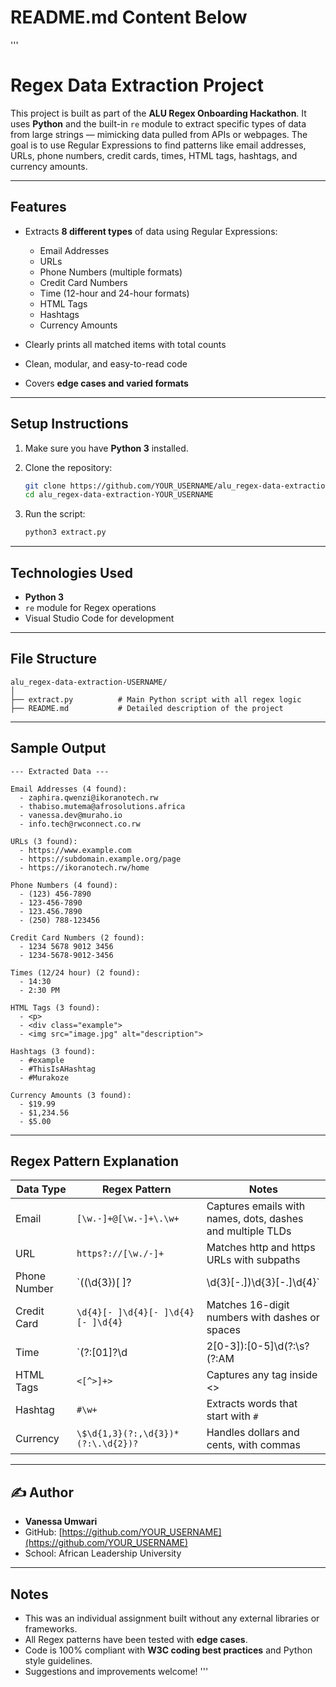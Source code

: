 # README.md Content Below

'''
# Regex Data Extraction Project

This project is built as part of the **ALU Regex Onboarding Hackathon**. It uses **Python** and the built-in `re` module to extract specific types of data from large strings — mimicking data pulled from APIs or webpages. The goal is to use Regular Expressions to find patterns like email addresses, URLs, phone numbers, credit cards, times, HTML tags, hashtags, and currency amounts.

---

## Features

- Extracts **8 different types** of data using Regular Expressions:
  - Email Addresses
  - URLs
  - Phone Numbers (multiple formats)
  - Credit Card Numbers
  - Time (12-hour and 24-hour formats)
  - HTML Tags
  - Hashtags
  - Currency Amounts

- Clearly prints all matched items with total counts
- Clean, modular, and easy-to-read code
- Covers **edge cases and varied formats**

---

## Setup Instructions

1. Make sure you have **Python 3** installed.
2. Clone the repository:
   ```bash
   git clone https://github.com/YOUR_USERNAME/alu_regex-data-extraction-YOUR_USERNAME.git
   cd alu_regex-data-extraction-YOUR_USERNAME
   ```

3. Run the script:
   ```bash
   python3 extract.py
   ```

---

## Technologies Used

- **Python 3**
- `re` module for Regex operations
- Visual Studio Code for development

---

## File Structure

```
alu_regex-data-extraction-USERNAME/
│
├── extract.py          # Main Python script with all regex logic
├── README.md           # Detailed description of the project
```

---

## Sample Output

```
--- Extracted Data ---

Email Addresses (4 found):
  - zaphira.qwenzi@ikoranotech.rw
  - thabiso.mutema@afrosolutions.africa
  - vanessa.dev@muraho.io
  - info.tech@rwconnect.co.rw

URLs (3 found):
  - https://www.example.com
  - https://subdomain.example.org/page
  - https://ikoranotech.rw/home

Phone Numbers (4 found):
  - (123) 456-7890
  - 123-456-7890
  - 123.456.7890
  - (250) 788-123456

Credit Card Numbers (2 found):
  - 1234 5678 9012 3456
  - 1234-5678-9012-3456

Times (12/24 hour) (2 found):
  - 14:30
  - 2:30 PM

HTML Tags (3 found):
  - <p>
  - <div class="example">
  - <img src="image.jpg" alt="description">

Hashtags (3 found):
  - #example
  - #ThisIsAHashtag
  - #Murakoze

Currency Amounts (3 found):
  - $19.99
  - $1,234.56
  - $5.00
```

---

## Regex Pattern Explanation

| Data Type          | Regex Pattern                                                  | Notes                                                      |
|--------------------|----------------------------------------------------------------|------------------------------------------------------------|
| Email              | `[\w.-]+@[\w.-]+\.\w+`                                         | Captures emails with names, dots, dashes and multiple TLDs |
| URL                | `https?://[\w./-]+`                                            | Matches http and https URLs with subpaths                  |
| Phone Number       | `(\(\d{3}\)[ ]?|\d{3}[-.])\d{3}[-.]\d{4}`                       | Covers US and international-like formats                   |
| Credit Card        | `\d{4}[- ]\d{4}[- ]\d{4}[- ]\d{4}`                              | Matches 16-digit numbers with dashes or spaces             |
| Time               | `(?:[01]?\d|2[0-3]):[0-5]\d(?:\s?(?:AM|PM))?`                  | Supports 24h and 12h formats with AM/PM                    |
| HTML Tags          | `<[^>]+>`                                                      | Captures any tag inside <>                                 |
| Hashtag            | `#\w+`                                                         | Extracts words that start with `#`                         |
| Currency           | `\$\d{1,3}(?:,\d{3})*(?:\.\d{2})?`                              | Handles dollars and cents, with commas                     |

---

## ✍️ Author

- **Vanessa Umwari**
- GitHub: [https://github.com/YOUR_USERNAME](https://github.com/YOUR_USERNAME)
- School: African Leadership University

---

## Notes

- This was an individual assignment built without any external libraries or frameworks.
- All Regex patterns have been tested with **edge cases**.
- Code is 100% compliant with **W3C coding best practices** and Python style guidelines.
- Suggestions and improvements welcome!
'''

